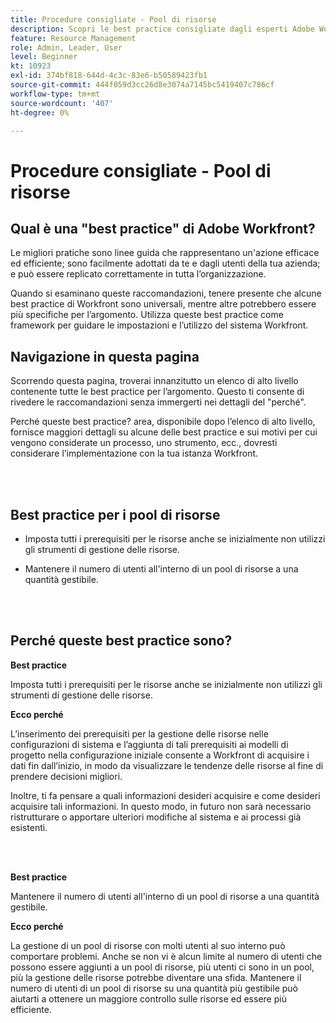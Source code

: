 ```yaml
---
title: Procedure consigliate - Pool di risorse
description: Scopri le best practice consigliate dagli esperti Adobe Workfront sull’impostazione, la gestione e l’utilizzo dei pool di risorse Workfront.
feature: Resource Management
role: Admin, Leader, User
level: Beginner
kt: 10923
exl-id: 374bf818-644d-4c3c-83e6-b50589423fb1
source-git-commit: 444f059d3cc26d8e3074a7145bc5419407c786cf
workflow-type: tm+mt
source-wordcount: '407'
ht-degree: 0%

---
```


# Procedure consigliate - Pool di risorse

## Qual è una &quot;best practice&quot; di Adobe Workfront?

Le migliori pratiche sono linee guida che rappresentano un&#39;azione efficace ed efficiente; sono facilmente adottati da te e dagli utenti della tua azienda; e può essere replicato correttamente in tutta l’organizzazione.

Quando si esaminano queste raccomandazioni, tenere presente che alcune best practice di Workfront sono universali, mentre altre potrebbero essere più specifiche per l’argomento. Utilizza queste best practice come framework per guidare le impostazioni e l’utilizzo del sistema Workfront.

## Navigazione in questa pagina

Scorrendo questa pagina, troverai innanzitutto un elenco di alto livello contenente tutte le best practice per l’argomento. Questo ti consente di rivedere le raccomandazioni senza immergerti nei dettagli del &quot;perché&quot;.

Perché queste best practice? area, disponibile dopo l’elenco di alto livello, fornisce maggiori dettagli su alcune delle best practice e sui motivi per cui vengono considerate un processo, uno strumento, ecc., dovresti considerare l’implementazione con la tua istanza Workfront.

</br>
</br>

## Best practice per i pool di risorse

* Imposta tutti i prerequisiti per le risorse anche se inizialmente non utilizzi gli strumenti di gestione delle risorse.

* Mantenere il numero di utenti all&#39;interno di un pool di risorse a una quantità gestibile.

</br>
</br>

## Perché queste best practice sono?

**Best practice**

Imposta tutti i prerequisiti per le risorse anche se inizialmente non utilizzi gli strumenti di gestione delle risorse.

**Ecco perché**

L’inserimento dei prerequisiti per la gestione delle risorse nelle configurazioni di sistema e l’aggiunta di tali prerequisiti ai modelli di progetto nella configurazione iniziale consente a Workfront di acquisire i dati fin dall’inizio, in modo da visualizzare le tendenze delle risorse al fine di prendere decisioni migliori.

Inoltre, ti fa pensare a quali informazioni desideri acquisire e come desideri acquisire tali informazioni. In questo modo, in futuro non sarà necessario ristrutturare o apportare ulteriori modifiche al sistema e ai processi già esistenti.

</br>
</br>

**Best practice**

Mantenere il numero di utenti all&#39;interno di un pool di risorse a una quantità gestibile.

**Ecco perché**

La gestione di un pool di risorse con molti utenti al suo interno può comportare problemi. Anche se non vi è alcun limite al numero di utenti che possono essere aggiunti a un pool di risorse, più utenti ci sono in un pool, più la gestione delle risorse potrebbe diventare una sfida. Mantenere il numero di utenti di un pool di risorse su una quantità più gestibile può aiutarti a ottenere un maggiore controllo sulle risorse ed essere più efficiente.
